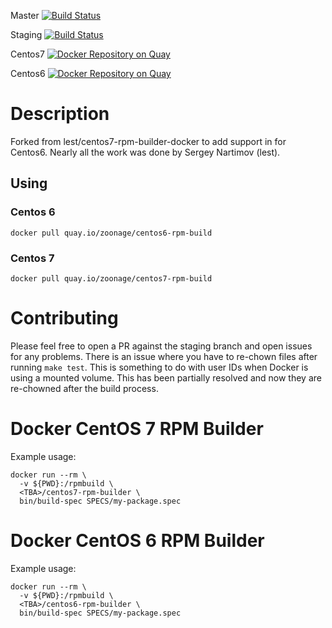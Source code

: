 Master [![Build Status](https://travis-ci.org/zoonage/centos-rpm-builder-docker.svg?branch=master)](https://travis-ci.org/zoonage/centos-rpm-builder-docker)

Staging [![Build Status](https://travis-ci.org/zoonage/centos-rpm-builder-docker.svg?branch=staging)](https://travis-ci.org/zoonage/centos-rpm-builder-docker)

Centos7 [![Docker Repository on Quay](https://quay.io/repository/zoonage/centos7-rpm-build/status "Docker Repository on Quay")](https://quay.io/repository/zoonage/centos7-rpm-build)

Centos6 [![Docker Repository on Quay](https://quay.io/repository/zoonage/centos6-rpm-build/status "Docker Repository on Quay")](https://quay.io/repository/zoonage/centos6-rpm-build)

# Description

Forked from lest/centos7-rpm-builder-docker to add support in for Centos6. Nearly all the work was done by Sergey Nartimov (lest).

## Using

### Centos 6
`docker pull quay.io/zoonage/centos6-rpm-build`

### Centos 7
`docker pull quay.io/zoonage/centos7-rpm-build`

# Contributing

Please feel free to open a PR against the staging branch and open issues for any problems.
There is an issue where you have to re-chown files after running `make test`. This is something to do with user IDs when Docker is using a mounted volume. This has been partially resolved and now they are re-chowned after the build process.

# Docker CentOS 7 RPM Builder

Example usage:

``` shell
docker run --rm \
  -v ${PWD}:/rpmbuild \
  <TBA>/centos7-rpm-builder \
  bin/build-spec SPECS/my-package.spec
```

# Docker CentOS 6 RPM Builder

Example usage:

``` shell
docker run --rm \
  -v ${PWD}:/rpmbuild \
  <TBA>/centos6-rpm-builder \
  bin/build-spec SPECS/my-package.spec
```
